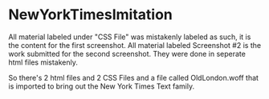 # NewYorkTimesImitation

All material labeled under "CSS File" was mistakenly labeled as such, it is the content for the first screenshot.
All material labeled Screenshot #2 is the work submitted for the second screenshot. They were done in seperate html files mistakenly.

So there's 2 html files and 2 CSS Files and a file called OldLondon.woff that is imported to bring out the New York Times Text family.

